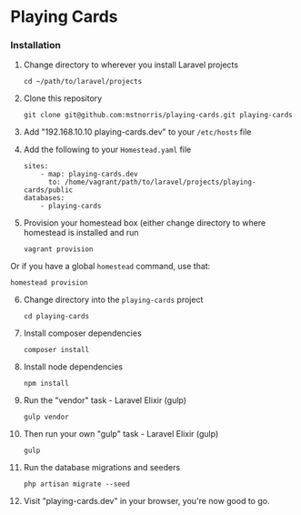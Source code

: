 # Playing Cards

### Installation

1. Change directory to wherever you install Laravel projects

    ```
    cd ~/path/to/laravel/projects
    ```

2. Clone this repository

    ```
    git clone git@github.com:mstnorris/playing-cards.git playing-cards
    ```

3. Add "192.168.10.10 playing-cards.dev" to your `/etc/hosts` file
4. Add the following to your `Homestead.yaml` file

    ```
    sites:
        - map: playing-cards.dev
          to: /home/vagrant/path/to/laravel/projects/playing-cards/public
    databases:
        - playing-cards
    ````

5. Provision your homestead box (either change directory to where homestead is installed and run

    ```
    vagrant provision
    ```

  Or if you have a global `homestead` command, use that:

  ```
  homestead provision
  ```

6. Change directory into the `playing-cards` project

    ```
    cd playing-cards
    ```

7. Install composer dependencies

    ```
    composer install
    ```

8. Install node dependencies

    ```
    npm install
    ```

9. Run the "vendor" task - Laravel Elixir (gulp)

    ```
    gulp vendor
    ```

10. Then run your own "gulp" task - Laravel Elixir (gulp) 

    ```
    gulp
    ```

11. Run the database migrations and seeders

    ```
    php artisan migrate --seed
    ```

12. Visit "playing-cards.dev" in your browser, you're now good to go.